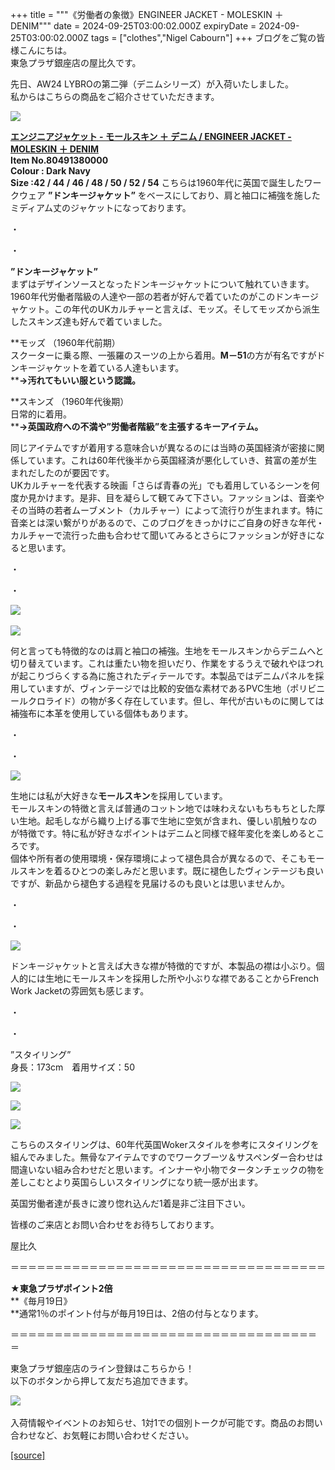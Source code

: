 +++
title = """《労働者の象徴》ENGINEER JACKET - MOLESKIN ＋ DENIM"""
date = 2024-09-25T03:00:02.000Z
expiryDate = 2024-09-25T03:00:02.000Z
tags = ["clothes","Nigel Cabourn"]
+++
ブログをご覧の皆様こんにちは。  
東急プラザ銀座店の屋比久です。  
  
先日、AW24 LYBROの第二弾（デニムシリーズ）が入荷いたしました。  
私からはこちらの商品をご紹介させていただきます。  
  
![](https://cdn.shopify.com/s/files/1/0094/9295/5196/files/IMG_4933_208fbdb6-6aea-4aea-a95e-2eaf863695cb_480x480.jpg?v=1727163708)  
  
[**エンジニアジャケット - モールスキン ＋ デニム / ENGINEER JACKET - MOLESKIN ＋ DENIM**](https://cabourn.jp/products/80491380000)  
**Item No.80491380000**  
**Colour : Dark Navy**   
**Size :42 / 44 / 46 / 48 / 50 / 52 / 54** こちらは1960年代に英国で誕生したワークウェア **”ドンキージャケット”** をベースにしており、肩と袖口に補強を施したミディアム丈のジャケットになっております。

・  
  
・  
  
**”ドンキージャケット”**  
まずはデザインソースとなったドンキージャケットについて触れていきます。  
1960年代労働者階級の人達や一部の若者が好んで着ていたのがこのドンキージャケット。この年代のUKカルチャーと言えば、モッズ。そしてモッズから派生したスキンズ達も好んで着ていました。  
  
**モッズ （1960年代前期）  
スクーターに乗る際、一張羅のスーツの上から着用。****M－51****の方が有名ですがドンキージャケットを着ている人達もいます。  
****→汚れてもいい服という認識。**  
  
**スキンズ （1960年代後期）  
日常的に着用。  
****→英国政府への不満や”労働者階級”を主張するキーアイテム。**  
  
同じアイテムですが着用する意味合いが異なるのには当時の英国経済が密接に関係しています。これは60年代後半から英国経済が悪化していき、貧富の差が生まれだしたのが要因です。  
UKカルチャーを代表する映画「さらば青春の光」でも着用しているシーンを何度か見かけます。是非、目を凝らして観てみて下さい。ファッションは、音楽やその当時の若者ムーブメント（カルチャー）によって流行りが生まれます。特に音楽とは深い繋がりがあるので、このブログをきっかけにご自身の好きな年代・カルチャーで流行った曲も合わせて聞いてみるとさらにファッションが好きになると思います。  
  
・  
  
・  
  
![](https://cdn.shopify.com/s/files/1/0094/9295/5196/files/IMG_4935_480x480.jpg?v=1727163843) 

![](https://cdn.shopify.com/s/files/1/0094/9295/5196/files/IMG_4934_480x480.jpg?v=1727163874)  
  
何と言っても特徴的なのは肩と袖口の補強。生地をモールスキンからデニムへと切り替えています。これは重たい物を担いだり、作業をするうえで破れやほつれが起こりづらくする為に施されたディテールです。本製品ではデニムパネルを採用していますが、ヴィンテージでは比較的安価な素材であるPVC生地（ポリビニールクロライド）の物が多く存在しています。但し、年代が古いものに関しては補強布に本革を使用している個体もあります。  
  
・  
  
・  
  
![](https://cdn.shopify.com/s/files/1/0094/9295/5196/files/IMG_4939_480x480.jpg?v=1727164459)  
  
生地には私が大好きな**モールスキン**を採用しています。  
モールスキンの特徴と言えば普通のコットン地では味わえないもちもちとした厚い生地。起毛しながら織り上げる事で生地に空気が含まれ、優しい肌触りなのが特徴です。特に私が好きなポイントはデニムと同様で経年変化を楽しめるところです。  
個体や所有者の使用環境・保存環境によって褪色具合が異なるので、そこもモールスキンを着るひとつの楽しみだと思います。既に褪色したヴィンテージも良いですが、新品から褪色する過程を見届けるのも良いとは思いませんか。  
  
・  
  
・  
  
![](https://cdn.shopify.com/s/files/1/0094/9295/5196/files/IMG_4940_480x480.jpg?v=1727164554)  
  
ドンキージャケットと言えば大きな襟が特徴的ですが、本製品の襟は小ぶり。個人的には生地にモールスキンを採用した所や小ぶりな襟であることからFrench Work Jacketの雰囲気も感じます。  
  
・  
  
・  
  
”スタイリング”  
身長：173cm　着用サイズ：50  
  
![](https://cdn.shopify.com/s/files/1/0094/9295/5196/files/IMG_4941_480x480.jpg?v=1727164850)  
  
![](https://cdn.shopify.com/s/files/1/0094/9295/5196/files/IMG_4936_e1be3f36-8bc8-4878-800d-edc4d573c4b0_480x480.jpg?v=1727164424)  
  
![](https://cdn.shopify.com/s/files/1/0094/9295/5196/files/IMG_4942_110130ca-7a7d-45a2-979b-187fb96f8d53_480x480.jpg?v=1727164871)  
  
こちらのスタイリングは、60年代英国Wokerスタイルを参考にスタイリングを組んでみました。無骨なアイテムですのでワークブーツ＆サスペンダー合わせは間違いない組み合わせだと思います。インナーや小物でタータンチェックの物を差しこむとより英国らしいスタイリングになり統一感が出ます。  
  
英国労働者達が長きに渡り惚れ込んだ1着是非ご注目下さい。  
  
皆様のご来店とお問い合わせをお待ちしております。  
  
屋比久

  
  
＝＝＝＝＝＝＝＝＝＝＝＝＝＝＝＝＝＝＝＝＝＝＝＝＝＝＝＝＝＝＝＝＝＝＝＝

  
**★東急プラザポイント2倍**  
**《毎月19日》  
**通常1％のポイント付与が毎月19日は、2倍の付与となります。

＝＝＝＝＝＝＝＝＝＝＝＝＝＝＝＝＝＝＝＝＝＝＝＝＝＝＝＝＝＝＝＝＝＝＝＝ 

東急プラザ銀座店のライン登録はこちらから！  
以下のボタンから押して友だち追加できます。 

[![](https://scdn.line-apps.com/n/line_add_friends/btn/ja.png)](https://lin.ee/BYB8FHk) 

入荷情報やイベントのお知らせ、1対1での個別トークが可能です。商品のお問い合わせなど、お気軽にお問い合わせください。

[[source]](https://cabourn.jp/blogs/shop-info/tokyuplazaginza20240925)
